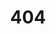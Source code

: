 ---
title: '404'
template: splash
editUrl: false
hero:
  title: '404 ¯\_(ツ)_/¯'
  tagline: Page not found. Check the URL or try using the search bar.
---